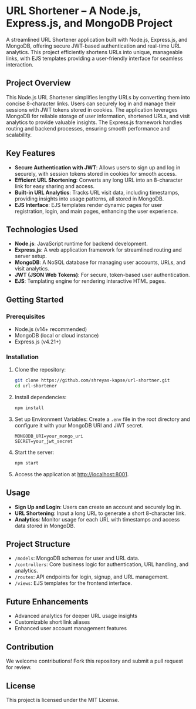 # URL Shortener – A Node.js, Express.js, and MongoDB Project

A streamlined URL Shortener application built with Node.js, Express.js, and MongoDB, offering secure JWT-based authentication and real-time URL analytics. This project efficiently shortens URLs into unique, manageable links, with EJS templates providing a user-friendly interface for seamless interaction.

## Project Overview

This Node.js URL Shortener simplifies lengthy URLs by converting them into concise 8-character links. Users can securely log in and manage their sessions with JWT tokens stored in cookies. The application leverages MongoDB for reliable storage of user information, shortened URLs, and visit analytics to provide valuable insights. The Express.js framework handles routing and backend processes, ensuring smooth performance and scalability.

## Key Features

- **Secure Authentication with JWT**: Allows users to sign up and log in securely, with session tokens stored in cookies for smooth access.
- **Efficient URL Shortening**: Converts any long URL into an 8-character link for easy sharing and access.
- **Built-in URL Analytics**: Tracks URL visit data, including timestamps, providing insights into usage patterns, all stored in MongoDB.
- **EJS Interface**: EJS templates render dynamic pages for user registration, login, and main pages, enhancing the user experience.

## Technologies Used

- **Node.js**: JavaScript runtime for backend development.
- **Express.js**: A web application framework for streamlined routing and server setup.
- **MongoDB**: A NoSQL database for managing user accounts, URLs, and visit analytics.
- **JWT (JSON Web Tokens)**: For secure, token-based user authentication.
- **EJS**: Templating engine for rendering interactive HTML pages.

## Getting Started

### Prerequisites

- Node.js (v14+ recommended)
- MongoDB (local or cloud instance)
- Express.js (v4.21+)

### Installation

1. Clone the repository:

   ```bash
   git clone https://github.com/shreyas-kapse/url-shortner.git
   cd url-shortener
   ```

2. Install dependencies:

   ```bash
   npm install
   ```

3. Set up Environment Variables: Create a `.env` file in the root directory and configure it with your MongoDB URI and JWT secret.

   ```plaintext
   MONGODB_URI=your_mongo_uri
   SECRET=your_jwt_secret
   ```

4. Start the server:

   ```bash
   npm start
   ```

5. Access the application at [http://localhost:8001](http://localhost:8001).

## Usage

- **Sign Up and Login**: Users can create an account and securely log in.
- **URL Shortening**: Input a long URL to generate a short 8-character link.
- **Analytics**: Monitor usage for each URL with timestamps and access data stored in MongoDB.

## Project Structure

- `/models`: MongoDB schemas for user and URL data.
- `/controllers`: Core business logic for authentication, URL handling, and analytics.
- `/routes`: API endpoints for login, signup, and URL management.
- `/views`: EJS templates for the frontend interface.

## Future Enhancements

- Advanced analytics for deeper URL usage insights
- Customizable short link aliases
- Enhanced user account management features

## Contribution

We welcome contributions! Fork this repository and submit a pull request for review.

## License

This project is licensed under the MIT License.
